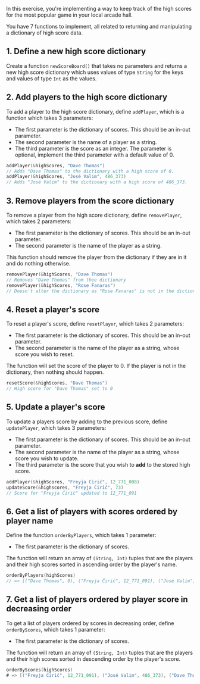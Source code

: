 In this exercise, you're implementing a way to keep track of the high scores for the most popular game in your local arcade hall.

You have 7 functions to implement, all related to returning and manipulating a dictionary of high score data.

## 1. Define a new high score dictionary

Create a function `newScoreBoard()` that takes no parameters and returns a new high score dictionary which uses values of type `String` for the keys and values of type `Int` as the values.

## 2. Add players to the high score dictionary

To add a player to the high score dictionary, define `addPlayer`, which is a function which takes 3 parameters:

- The first parameter is the dictionary of scores. This should be an in-out parameter.
- The second parameter is the name of a player as a string.
- The third parameter is the score as an integer. The parameter is optional, implement the third parameter with a default value of 0.

```swift
addPlayer(&highScores, "Dave Thomas")
// Adds "Dave Thomas" to the dictionary with a high score of 0.
addPlayer(&highScores, "José Valim", 486_373)
// Adds "José Valim" to the dictionary with a high score of 486_373.
```

## 3. Remove players from the score dictionary

To remove a player from the high score dictionary, define `removePlayer`, which takes 2 parameters:

- The first parameter is the dictionary of scores. This should be an in-out parameter.
- The second parameter is the name of the player as a string.

This function should remove the player from the dictionary if they are in it and do nothing otherwise.

```swift
removePlayer(&highScores, "Dave Thomas")
// Removes "Dave Thomas" from thee dictionary
removePlayer(&highScores, "Rose Fanaras")
// Doesn't alter the dictionary as "Rose Fanaras" is not in the dictionary.
```

## 4. Reset a player's score

To reset a player's score, define `resetPlayer`, which takes 2 parameters:

- The first parameter is the dictionary of scores. This should be an in-out parameter.
- The second parameter is the name of the player as a string, whose score you wish to reset.

The function will set the score of the player to 0. If the player is not in the dictionary, then nothing should happen.

```swift
resetScore(&highScores, "Dave Thomas")
// High score for "Dave Thomas" set to 0
```

## 5. Update a player's score

To update a players score by adding to the previous score, define `updatePlayer`, which takes 3 parameters:

- The first parameter is the dictionary of scores. This should be an in-out parameter.
- The second parameter is the name of the player as a string, whose score you wish to update.
- The third parameter is the score that you wish to **add** to the stored high score.

```swift
addPlayer(&highScores, "Freyja Ćirić", 12_771_008)
updateScore(&highscores, "Freyja Ćirić", 73)
// Score for "Freyja Ćirić" updated to 12_771_091
```

## 6. Get a list of players with scores ordered by player name

Define the function `orderByPlayers`, which takes 1 parameter:

- The first parameter is the dictionary of scores.

The function will return an array of `(String, Int)` tuples that are the players and their high scores sorted in ascending order by the player's name.

```swift
orderByPlayers(highScores)
// => [("Dave Thomas", 0), ("Freyja Ćirić", 12_771_091), ("José Valim", 486_373)]
```

## 7. Get a list of players ordered by player score in decreasing order

To get a list of players ordered by scores in decreasing order, define `orderByScores`, which takes 1 parameter:

- The first parameter is the dictionary of scores.

The function will return an array of `(String, Int)` tuples that are the players and their high scores sorted in descending order by the player's score.

```swift
orderByScores(highScores)
# => [("Freyja Ćirić", 12_771_091), ("José Valim", 486_373), ("Dave Thomas", 0)]
```
